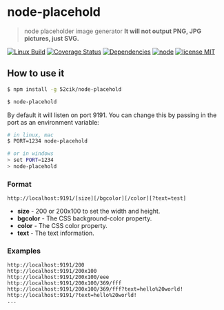 # node-placehold

> node placeholder image generator
> **It will not output PNG, JPG pictures, just SVG.**

[![Linux Build][travis-image]][travis-url]
[![Coverage Status][coveralls-image]][coveralls-url]
[![Dependencies][dependencies-image]][dependencies-url]
[![node][node-image]][node-url]
[![license MIT][license-image]][license-url]

## How to use it

``` sh
$ npm install -g 52cik/node-placehold
```

``` sh
$ node-placehold
```

By default it will listen on port 9191. You can change this by passing in the port as an environment variable:

``` sh
# in linux, mac
$ PORT=1234 node-placehold

# or in windows
> set PORT=1234
> node-placehold
```

### Format

```
http://localhost:9191/[size][/bgcolor][/color][?text=test]
```

* **size** - 200 or 200x100 to set the width and height.
* **bgcolor** - The CSS background-color property.
* **color** - The CSS color property.
* **text** - The text information.

### Examples

```
http://localhost:9191/200
http://localhost:9191/200x100
http://localhost:9191/200x100/eee
http://localhost:9191/200x100/369/fff
http://localhost:9191/200x100/369/fff?text=hello%20world!
http://localhost:9191/?text=hello%20world!
...
```



[travis-url]: https://travis-ci.org/52cik/node-placehold
[travis-image]: https://img.shields.io/travis/52cik/node-placehold/master.svg?label=linux

[coveralls-url]: https://coveralls.io/github/52cik/node-placehold?branch=master
[coveralls-image]: https://coveralls.io/repos/52cik/node-placehold/badge.svg?branch=master&service=github

[license-url]: https://opensource.org/licenses/MIT
[license-image]: https://img.shields.io/badge/license-MIT-blue.svg

[dependencies-url]: https://david-dm.org/52cik/node-placehold
[dependencies-image]: https://img.shields.io/david/52cik/node-placehold.svg?style=flat

[node-url]: https://nodejs.org
[node-image]: https://img.shields.io/badge/node-%3E%3D%200.10.0-brightgreen.svg

